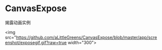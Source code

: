 # CanvasExpose
揭露动画实例

<img src="https://github.com/aLittleGreens/CanvasExpose/blob/master/app/screenshot/exposegif.gif?raw=true width="300">

